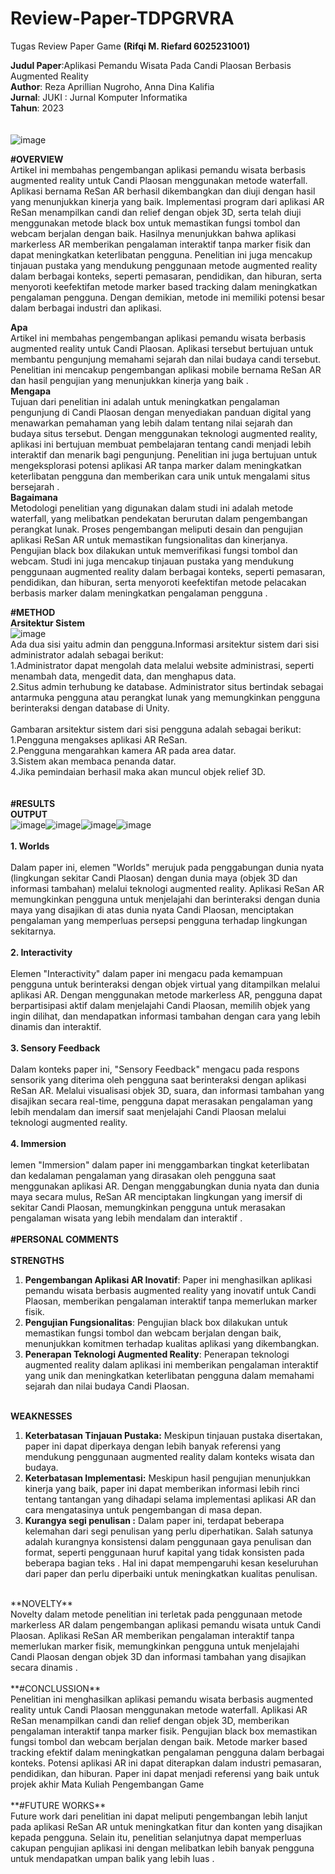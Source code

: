 # Review-Paper-TDPGRVRA
Tugas Review Paper Game **(Rifqi M. Riefard 6025231001)**

**Judul Paper**:Aplikasi Pemandu Wisata Pada Candi Plaosan Berbasis Augmented Reality<br/>
**Author**: Reza Aprillian Nugroho, Anna Dina Kalifia<br/>
**Jurnal**: JUKI : Jurnal Komputer Informatika<br/>
**Tahun**: 2023<br/>
<br/>
<br/>
![image](https://github.com/Rifera/Review-Paper-TDPGRVRA/assets/63510694/f3c22b76-1354-4f6b-9ba5-a4c8f72d9348)

**#OVERVIEW**
<br/>
Artikel ini membahas pengembangan aplikasi pemandu wisata berbasis augmented reality untuk Candi Plaosan menggunakan metode waterfall. Aplikasi bernama ReSan AR berhasil dikembangkan dan diuji dengan hasil yang menunjukkan kinerja yang baik. Implementasi program dari aplikasi AR ReSan menampilkan candi dan relief dengan objek 3D, serta telah diuji menggunakan metode black box untuk memastikan fungsi tombol dan webcam berjalan dengan baik. Hasilnya menunjukkan bahwa aplikasi markerless AR memberikan pengalaman interaktif tanpa marker fisik dan dapat meningkatkan keterlibatan pengguna. Penelitian ini juga mencakup tinjauan pustaka yang mendukung penggunaan metode augmented reality dalam berbagai konteks, seperti pemasaran, pendidikan, dan hiburan, serta menyoroti keefektifan metode marker based tracking dalam meningkatkan pengalaman pengguna. Dengan demikian, metode ini memiliki potensi besar dalam berbagai industri dan aplikasi.

**Apa**<br/>
Artikel ini membahas pengembangan aplikasi pemandu wisata berbasis augmented reality untuk Candi Plaosan. Aplikasi tersebut bertujuan untuk membantu pengunjung memahami sejarah dan nilai budaya candi tersebut. Penelitian ini mencakup pengembangan aplikasi mobile bernama ReSan AR dan hasil pengujian yang menunjukkan kinerja yang baik .
<br/>
**Mengapa**<br/>
Tujuan dari penelitian ini adalah untuk meningkatkan pengalaman pengunjung di Candi Plaosan dengan menyediakan panduan digital yang menawarkan pemahaman yang lebih dalam tentang nilai sejarah dan budaya situs tersebut. Dengan menggunakan teknologi augmented reality, aplikasi ini bertujuan membuat pembelajaran tentang candi menjadi lebih interaktif dan menarik bagi pengunjung. Penelitian ini juga bertujuan untuk mengeksplorasi potensi aplikasi AR tanpa marker dalam meningkatkan keterlibatan pengguna dan memberikan cara unik untuk mengalami situs bersejarah .
<br/>
**Bagaimana**<br/>
Metodologi penelitian yang digunakan dalam studi ini adalah metode waterfall, yang melibatkan pendekatan berurutan dalam pengembangan perangkat lunak. Proses pengembangan meliputi desain dan pengujian aplikasi ReSan AR untuk memastikan fungsionalitas dan kinerjanya. Pengujian black box dilakukan untuk memverifikasi fungsi tombol dan webcam. Studi ini juga mencakup tinjauan pustaka yang mendukung penggunaan augmented reality dalam berbagai konteks, seperti pemasaran, pendidikan, dan hiburan, serta menyoroti keefektifan metode pelacakan berbasis marker dalam meningkatkan pengalaman pengguna .
<br/>


**#METHOD**
<br/>
**Arsitektur Sistem**<br/>
![image](https://github.com/Rifera/Review-Paper-TDPGRVRA/assets/63510694/42efacef-3d36-4b15-9dd4-c53da354d488)<br/>
Ada dua sisi yaitu admin dan pengguna.Informasi arsitektur sistem dari sisi administrator adalah sebagai berikut:
<br/>1.Administrator  dapat  mengolah  data  melalui  website  administrasi,  seperti  menambah  data, mengedit data, dan menghapus data.
<br/>2.Situs admin terhubung ke database. Administrator situs bertindak sebagai antarmuka pengguna atau perangkat lunak yang memungkinkan pengguna berinteraksi dengan database di Unity.
<br/>
<br/>Gambaran arsitektur sistem dari sisi pengguna adalah sebagai berikut:
<br/>1.Pengguna mengakses aplikasi AR ReSan.
<br/>2.Pengguna mengarahkan kamera AR pada area datar.
<br/>3.Sistem akan membaca penanda datar.
<br/>4.Jika pemindaian berhasil maka akan muncul objek relief 3D.<br/>
<br/>
<br/>
**#RESULTS**
<br/>
**OUTPUT**
<br/>
![image](https://github.com/Rifera/Review-Paper-TDPGRVRA/assets/63510694/a3c31c49-a564-4be6-a3c3-dc3c21f58ce3)![image](https://github.com/Rifera/Review-Paper-TDPGRVRA/assets/63510694/35579572-c030-463d-9c72-c05144435e64)![image](https://github.com/Rifera/Review-Paper-TDPGRVRA/assets/63510694/f8f6e9ea-9dcd-450c-8608-bc54d96b7783)![image](https://github.com/Rifera/Review-Paper-TDPGRVRA/assets/63510694/d973c786-c57a-441d-9d01-c00b77834fb5)
<br/>
<br/>
**1. Worlds**
<br/>
<br/>
Dalam paper ini, elemen "Worlds" merujuk pada penggabungan dunia nyata (lingkungan sekitar Candi Plaosan) dengan dunia maya (objek 3D dan informasi tambahan) melalui teknologi augmented reality. Aplikasi ReSan AR memungkinkan pengguna untuk menjelajahi dan berinteraksi dengan dunia maya yang disajikan di atas dunia nyata Candi Plaosan, menciptakan pengalaman yang memperluas persepsi pengguna terhadap lingkungan sekitarnya.
<br/>
<br/>
**2. Interactivity**
<br/>
<br/>
Elemen "Interactivity" dalam paper ini mengacu pada kemampuan pengguna untuk berinteraksi dengan objek virtual yang ditampilkan melalui aplikasi AR. Dengan menggunakan metode markerless AR, pengguna dapat berpartisipasi aktif dalam menjelajahi Candi Plaosan, memilih objek yang ingin dilihat, dan mendapatkan informasi tambahan dengan cara yang lebih dinamis dan interaktif.
<br/>
<br/>
**3. Sensory Feedback**
<br/>
<br/>
Dalam konteks paper ini, "Sensory Feedback" mengacu pada respons sensorik yang diterima oleh pengguna saat berinteraksi dengan aplikasi ReSan AR. Melalui visualisasi objek 3D, suara, dan informasi tambahan yang disajikan secara real-time, pengguna dapat merasakan pengalaman yang lebih mendalam dan imersif saat menjelajahi Candi Plaosan melalui teknologi augmented reality.
<br/>
<br/>
**4. Immersion**
<br/>
<br/>
lemen "Immersion" dalam paper ini menggambarkan tingkat keterlibatan dan kedalaman pengalaman yang dirasakan oleh pengguna saat menggunakan aplikasi AR. Dengan menggabungkan dunia nyata dan dunia maya secara mulus, ReSan AR menciptakan lingkungan yang imersif di sekitar Candi Plaosan, memungkinkan pengguna untuk merasakan pengalaman wisata yang lebih mendalam dan interaktif .
<br/>
<br/>
**#PERSONAL COMMENTS**
<br/><br/>
**STRENGTHS**
<br/>
1. **Pengembangan Aplikasi AR Inovatif**: Paper ini menghasilkan aplikasi pemandu wisata berbasis augmented reality yang inovatif untuk Candi Plaosan, memberikan pengalaman interaktif tanpa memerlukan marker fisik.<br/>
2. **Pengujian Fungsionalitas**: Pengujian black box dilakukan untuk memastikan fungsi tombol dan webcam berjalan dengan baik, menunjukkan komitmen terhadap kualitas aplikasi yang dikembangkan.<br/>
3. **Penerapan Teknologi Augmented Reality**: Penerapan teknologi augmented reality dalam aplikasi ini memberikan pengalaman interaktif yang unik dan meningkatkan keterlibatan pengguna dalam memahami sejarah dan nilai budaya Candi Plaosan.
<br/><br/>

**WEAKNESSES**<br/>
1. **Keterbatasan Tinjauan Pustaka:** Meskipun tinjauan pustaka disertakan, paper ini dapat diperkaya dengan lebih banyak referensi yang mendukung penggunaan augmented reality dalam konteks wisata dan budaya.<br/>
2. **Keterbatasan Implementasi:** Meskipun hasil pengujian menunjukkan kinerja yang baik, paper ini dapat memberikan informasi lebih rinci tentang tantangan yang dihadapi selama implementasi aplikasi AR dan cara mengatasinya untuk pengembangan di masa depan.<br/>
3. **Kurangya segi penulisan :** Dalam paper ini, terdapat beberapa kelemahan dari segi penulisan yang perlu diperhatikan. Salah satunya adalah kurangnya konsistensi dalam penggunaan gaya penulisan dan format, seperti penggunaan huruf kapital yang tidak konsisten pada beberapa bagian teks . Hal ini dapat mempengaruhi kesan keseluruhan dari paper dan perlu diperbaiki untuk meningkatkan kualitas penulisan.
<br/>
**NOVELTY**<br/>
Novelty dalam metode penelitian ini terletak pada penggunaan metode markerless AR dalam pengembangan aplikasi pemandu wisata untuk Candi Plaosan. Aplikasi ReSan AR memberikan pengalaman interaktif tanpa memerlukan marker fisik, memungkinkan pengguna untuk menjelajahi Candi Plaosan dengan objek 3D dan informasi tambahan yang disajikan secara dinamis .
<br/>
<br/>
**#CONCLUSSION**
<br/>
Penelitian ini menghasilkan aplikasi pemandu wisata berbasis augmented reality untuk Candi Plaosan menggunakan metode waterfall. Aplikasi AR ReSan menampilkan candi dan relief dengan objek 3D, memberikan pengalaman interaktif tanpa marker fisik. Pengujian black box memastikan fungsi tombol dan webcam berjalan dengan baik. Metode marker based tracking efektif dalam meningkatkan pengalaman pengguna dalam berbagai konteks. Potensi aplikasi AR ini dapat diterapkan dalam industri pemasaran, pendidikan, dan hiburan. Paper ini dapat menjadi referensi yang baik untuk projek akhir Mata Kuliah Pengembangan Game
<br/>
<br/>
**#FUTURE WORKS**
<br/>
Future work dari penelitian ini dapat meliputi pengembangan lebih lanjut pada aplikasi ReSan AR untuk meningkatkan fitur dan konten yang disajikan kepada pengguna. Selain itu, penelitian selanjutnya dapat memperluas cakupan pengujian aplikasi ini dengan melibatkan lebih banyak pengguna untuk mendapatkan umpan balik yang lebih luas .
